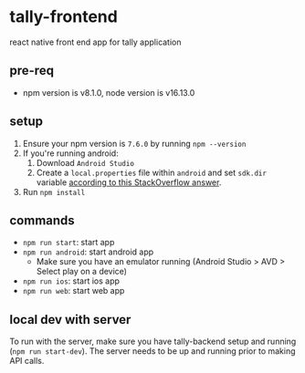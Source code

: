 # tally-frontend

react native front end app for tally application

## pre-req

- npm version is v8.1.0, node version is v16.13.0

## setup

1. Ensure your npm version is `7.6.0` by running `npm --version`
2. If you're running android:
   1. Download `Android Studio`
   2. Create a `local.properties` file within `android` and set `sdk.dir` variable [according to this StackOverflow answer](https://stackoverflow.com/a/48155800).
3. Run `npm install`

## commands

- `npm run start`: start app
- `npm run android`: start android app
  - Make sure you have an emulator running (Android Studio > AVD > Select play on a device)
- `npm run ios`: start ios app
- `npm run web`: start web app

## local dev with server

To run with the server, make sure you have tally-backend setup and running (`npm run start-dev`). The server needs to be up and running 
prior to making API calls.